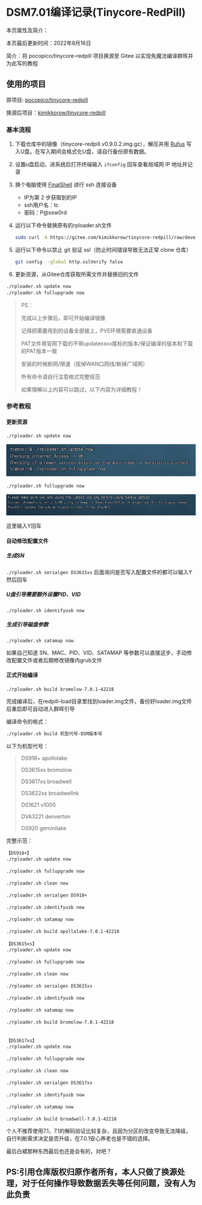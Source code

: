 # DSM7.01编译记录(Tinycore-RedPill)

本页属性及简介：

本页最后更新时间：2022年8月16日

简介：将 pocopico/tinycore-redpill 项目换源至 Gitee 以实现免魔法编译群晖并为此写的教程

## 使用的项目

原项目: [pocopico/tinycore-redpill](https://github.com/pocopico/tinycore-redpill)

换源后项目：[kimikkorow/tinycore-redpill](https://gitee.com/kimikkorow/tinycore-redpill)

### 基本流程

1. 下载仓库中的镜像（tinycore-redpill.v0.9.0.2.img.gz），解压并用 [Rufus](https://rufus.ie/zh/) 写入U盘。在写入期间会格式化U盘，请自行备份原有数据。

2. 设置u盘启动，进系统后打开终端输入 ```ifconfig``` 回车查看局域网 IP 地址并记录

3. 换个电脑使用 [FinalShell](https://www.hostbuf.com/) 进行 ssh 连接设备

    - IP为第 2 步获取到的IP
    - ssh用户名：tc
    - 密码：P@ssw0rd

4. 运行以下命令替换原有的rploader.sh文件

    ```bash
    sudo curl -k https://gitee.com/kimikkorow/tinycore-redpill/raw/develop/rploader.sh -O
    ```

5. 运行以下命令以禁止 git 验证 ssl（防止时间错误导致无法正常 clone 仓库）

    ```bash
    git config --global http.sslVerify false
    ```

6. 更新资源，从Gitee仓库获取所需文件并替换旧的文件

```bash
./rploader.sh update now
./rploader.sh fullupgrade now
```

> PS：
>
> 完成以上步骤后，即可开始编译镜像
>
> 记得把需要用到的设备全部接上，PVE环境需要直通设备
>
> PAT文件用官网下载的不带updatexxxx尾标的版本/保证编译的版本和下载的PAT版本一致
>
> 安装的时候断网/限速（拔掉WAN口网线/断掉广域网）
>
> 所有命令请自行注意格式完整规范
>
> 如果理解以上内容可以跳过，以下内容为详细教程！

### 参考教程

#### 更新资源

```bash
./rploader.sh update now
```

![Tinycore-Redlill-2](./assets/Tinycore-Redlill-2.png)

```bash
./rploader.sh fullupgrade now
```

![Tinycore-Redlill-1](./assets/Tinycore-Redlill-1.png)

这里输入Y回车

#### 自动修改配置文件

##### 生成SN

```./rploader.sh serialgen DS3615xs```
后面询问是否写入配置文件的都可以输入Y然后回车

##### U盘引导需要额外设置PID、VID

```./rploader.sh identifyusb now```

##### 生成引导磁盘参数

```./rploader.sh satamap now```

如果自己知道 SN、MAC、PID、VID、SATAMAP 等参数可以直接这步，手动修改配置文件或者后期修改镜像内grub文件

#### 正式开始编译

```./rploader.sh build bromolow-7.0.1-42218```

完成编译后，在redpill-load目录里找到loader.img文件，备份好loader.img文件后重启即可自动进入群晖引导

编译命令的格式：

```bash
./rploader.sh build 机型代号-DSM版本号
```

以下为机型代号：

> DS918+      apollolake
>
> DS3615xs    bromolow
>
> DS3617xs    broadwell
>
> DS3622xs    broadwellnk
>
> DS1621        v1000
>
> DVA3221     denverton
>
> DS920         geminilake

完整示范：

```text
【DS918+】
./rploader.sh update now

./rploader.sh fullupgrade now

./rploader.sh clean now

./rploader.sh serialgen DS918+

./rploader.sh identifyusb now

./rploader.sh satamap now

./rploader.sh build apollolake-7.0.1-42218

【DS3615xs】
./rploader.sh update now

./rploader.sh fullupgrade now

./rploader.sh clean now

./rploader.sh serialgen DS3615xs

./rploader.sh identifyusb now

./rploader.sh satamap now

./rploader.sh build bromolow-7.0.1-42218


【DS3617xs】
./rploader.sh update now

./rploader.sh fullupgrade now

./rploader.sh clean now

./rploader.sh serialgen DS3617xs

./rploader.sh identifyusb now

./rploader.sh satamap now

./rploader.sh build broadwell-7.0.1-42218
```

个人不推荐使用7.1，7.1的解码验证比较复杂，且因为分区的改变导致无法降级，自行判断需求决定是否升级，在7.0.1安心养老也是不错的选择。

最后白裙那种东西最后也还是会有的，对吧？

## PS:引用仓库版权归原作者所有，本人只做了换源处理，对于任何操作导致数据丢失等任何问题，没有人为此负责
